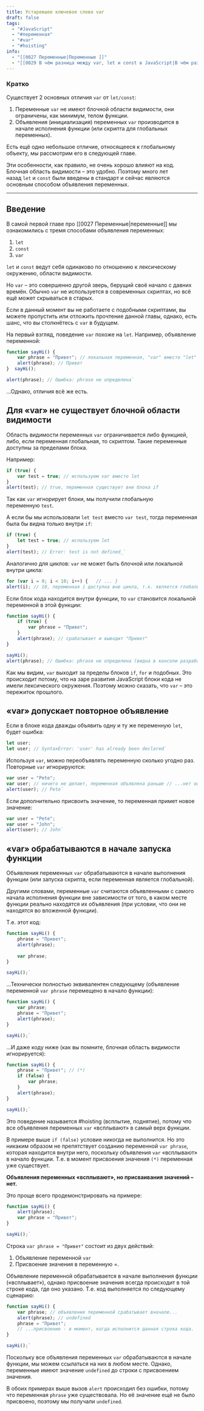 ```yaml
---
title: Устаревшее ключевое слово var
draft: false
tags:
  - "#JavaScript"
  - "#переменная"
  - "#var"
  - "#hoisting"
info:
  - "[[0027 Переменные|Переменные ]]"
  - "[[0029 В чём разница между var, let и const в JavaScript|В чём разница между var, let и const]]"
---
```

### Кратко

Существует 2 основных отличия `var` от `let/const`:
1.  Переменные `var` не имеют блочной области видимости, они ограничены, как минимум, телом функции.
2.  Объявления (инициализация) переменных `var` производится в начале исполнения функции (или скрипта для глобальных переменных).

Есть ещё одно небольшое отличие, относящееся к глобальному объекту, мы рассмотрим его в следующей главе.

Эти особенности, как правило, не очень хорошо влияют на код. Блочная область видимости – это удобно. Поэтому много лет назад `let` и `const` были введены в стандарт и сейчас являются основным способом объявления переменных.

_____
## Введение

В самой первой главе про [[0027 Переменные|переменные]] мы ознакомились с тремя способами объявления переменных:
1.  `let`
2.  `const`
3.  `var`

`let` и `const` ведут себя одинаково по отношению к лексическому окружению, области видимости.

Но `var` – это совершенно другой зверь, берущий своё начало с давних времён. Обычно `var` не используется в современных скриптах, но всё ещё может скрываться в старых.

Если в данный момент вы не работаете с подобными скриптами, вы можете пропустить или отложить прочтение данной главы, однако, есть шанс, что вы столкнётесь с `var` в будущем.

На первый взгляд, поведение `var` похоже на `let`. Например, объявление переменной:
```js
function sayHi() {   
	var phrase = "Привет"; // локальная переменная, "var" вместо "let"    
	alert(phrase); // Привет 
}  sayHi();  

alert(phrase); // Ошибка: phrase не определена`
```
…Однако, отличия всё же есть.

## Для «var» не существует блочной области видимости

Область видимости переменных `var` ограничивается либо функцией, либо, если переменная глобальная, то скриптом. Такие переменные доступны за пределами блока.

Например:
```js
if (true) {   
	var test = true; // используем var вместо let 
}  
alert(test); // true, переменная существует вне блока if
```
Так как `var` игнорирует блоки, мы получили глобальную переменную `test`.

А если бы мы использовали `let test` вместо `var test`, тогда переменная была бы видна только внутри `if`:
```js
if (true) {   
	let test = true; // используем let 
}  
alert(test); // Error: test is not defined_`
```

Аналогично для циклов: `var` не может быть блочной или локальной внутри цикла:
```js
for (var i = 0; i < 10; i++) {   // ... }  
alert(i); // 10, переменная i доступна вне цикла, т.к. является глобальной переменной_`
```

Если блок кода находится внутри функции, то `var` становится локальной переменной в этой функции:
```js
function sayHi() {   
	if (true) {     
		var phrase = "Привет";   
	}    
	alert(phrase); // срабатывает и выводит "Привет" 
}  

sayHi(); 
alert(phrase); // Ошибка: phrase не определена (видна в консоли разработчика)`
```

Как мы видим, `var` выходит за пределы блоков `if`, `for` и подобных. Это происходит потому, что на заре развития JavaScript блоки кода не имели лексического окружения. Поэтому можно сказать, что `var` – это пережиток прошлого.

## «var» допускает повторное объявление

Если в блоке кода дважды объявить одну и ту же переменную `let`, будет ошибка:
```js
let user; 
let user; // SyntaxError: 'user' has already been declared`
```

Используя `var`, можно переобъявлять переменную сколько угодно раз. Повторные `var` игнорируются:
```js
var user = "Pete";  
var user; // ничего не делает, переменная объявлена раньше // ...нет ошибки  
alert(user); // Pete`
```

Если дополнительно присвоить значение, то переменная примет новое значение:
```js
var user = "Pete";  
var user = "John";  
alert(user); // John`
```

## «var» обрабатываются в начале запуска функции

Объявления переменных `var` обрабатываются в начале выполнения функции (или запуска скрипта, если переменная является глобальной).

Другими словами, переменные `var` считаются объявленными с самого начала исполнения функции вне зависимости от того, в каком месте функции реально находятся их объявления (при условии, что они не находятся во вложенной функции).

Т.е. этот код:
```js
function sayHi() {   
	phrase = "Привет";    
	alert(phrase);    
	
	var phrase;
}

sayHi();`
```

…Технически полностью эквивалентен следующему (объявление переменной `var phrase` перемещено в начало функции):

```js
function sayHi() {   
	var phrase;  
	phrase = "Привет";    
	alert(phrase); 
} 

sayHi();`
```

…И даже коду ниже (как вы помните, блочная область видимости игнорируется):
```js
function sayHi() {   
	phrase = "Привет"; // (*)    
	if (false) {     
		var phrase;   
	}    
	alert(phrase); 
} 

sayHi();`
```

Это поведение называется #hoisting (всплытие, поднятие), потому что все объявления переменных `var` «всплывают» в самый верх функции.

В примере выше `if (false)` условие никогда не выполнится. Но это никаким образом не препятствует созданию переменной `var phrase`, которая находится внутри него, поскольку объявления `var` «всплывают» в начало функции. Т.е. в момент присвоения значения `(*)` переменная уже существует.

**Объявления переменных «всплывают», но присваивания значений – нет.**

Это проще всего продемонстрировать на примере:
```js
function sayHi() {   
	alert(phrase);    
	var phrase = "Привет"; 
}  

sayHi();`
```

Строка `var phrase = "Привет"` состоит из двух действий:
1.  Объявление переменной `var`
2.  Присвоение значения в переменную =.

Объявление переменной обрабатывается в начале выполнения функции («всплывает»), однако присвоение значения всегда происходит в той строке кода, где оно указано. Т.е. код выполняется по следующему сценарию:
```js
function sayHi() {   
	var phrase; // объявление переменной срабатывает вначале...    
	alert(phrase); // undefined    
	phrase = "Привет"; 
	// ...присвоение - в момент, когда исполнится данная строка кода.
}  

sayHi();`
```

Поскольку все объявления переменных `var` обрабатываются в начале функции, мы можем ссылаться на них в любом месте. Однако, переменные имеют значение `undefined` до строки с присвоением значения.

В обоих примерах выше вызов `alert` происходил без ошибки, потому что переменная `phrase` уже существовала. Но её значение ещё не было присвоено, поэтому мы получали `undefined`.

